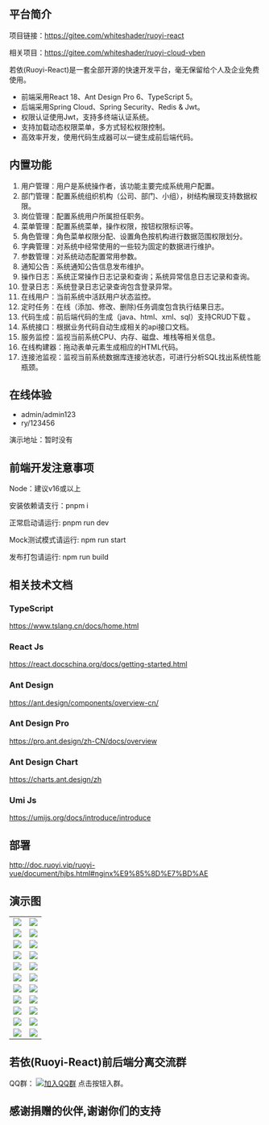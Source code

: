 ## 平台简介

项目链接：https://gitee.com/whiteshader/ruoyi-react

相关项目：https://gitee.com/whiteshader/ruoyi-cloud-vben

若依(Ruoyi-React)是一套全部开源的快速开发平台，毫无保留给个人及企业免费使用。

* 前端采用React 18、Ant Design Pro 6、TypeScript 5。
* 后端采用Spring Cloud、Spring Security、Redis & Jwt。
* 权限认证使用Jwt，支持多终端认证系统。
* 支持加载动态权限菜单，多方式轻松权限控制。
* 高效率开发，使用代码生成器可以一键生成前后端代码。


## 内置功能

1.  用户管理：用户是系统操作者，该功能主要完成系统用户配置。
2.  部门管理：配置系统组织机构（公司、部门、小组），树结构展现支持数据权限。
3.  岗位管理：配置系统用户所属担任职务。
4.  菜单管理：配置系统菜单，操作权限，按钮权限标识等。
5.  角色管理：角色菜单权限分配、设置角色按机构进行数据范围权限划分。
6.  字典管理：对系统中经常使用的一些较为固定的数据进行维护。
7.  参数管理：对系统动态配置常用参数。
8.  通知公告：系统通知公告信息发布维护。
9.  操作日志：系统正常操作日志记录和查询；系统异常信息日志记录和查询。
10. 登录日志：系统登录日志记录查询包含登录异常。
11. 在线用户：当前系统中活跃用户状态监控。
12. 定时任务：在线（添加、修改、删除)任务调度包含执行结果日志。
13. 代码生成：前后端代码的生成（java、html、xml、sql）支持CRUD下载 。
14. 系统接口：根据业务代码自动生成相关的api接口文档。
15. 服务监控：监视当前系统CPU、内存、磁盘、堆栈等相关信息。
16. 在线构建器：拖动表单元素生成相应的HTML代码。
17. 连接池监视：监视当前系统数据库连接池状态，可进行分析SQL找出系统性能瓶颈。

## 在线体验

- admin/admin123  
- ry/123456

演示地址：暂时没有
 

## 前端开发注意事项

Node：建议v16或以上

安装依赖请支行：pnpm i

正常启动请运行: pnpm run dev

Mock测试模式请运行: npm run start

发布打包请运行: npm run build

## 相关技术文档

### TypeScript
https://www.tslang.cn/docs/home.html

### React Js
https://react.docschina.org/docs/getting-started.html

### Ant Design 
https://ant.design/components/overview-cn/

### Ant Design Pro
https://pro.ant.design/zh-CN/docs/overview

### Ant Design Chart
https://charts.ant.design/zh

### Umi Js
https://umijs.org/docs/introduce/introduce

## 部署
http://doc.ruoyi.vip/ruoyi-vue/document/hjbs.html#nginx%E9%85%8D%E7%BD%AE

## 演示图


<table>
    <tr>
        <td><img src="https://oscimg.oschina.net/oscnet/up-9996b274886e8134066ccee096fde2089dd.png"/></td>
        <td><img src="https://oscimg.oschina.net/oscnet/up-66afe06885d34482862536e4f00c87c0475.png"/></td>
    </tr>    
    <tr>
        <td><img src="https://oscimg.oschina.net/oscnet/up-f279ee4e419e9ba80a77fd898ebd8c9ac45.png"/></td>
        <td><img src="https://oscimg.oschina.net/oscnet/up-b56c891e29d1dfd0213b000339effd256db.png"/></td>
    </tr>
    <tr>
        <td><img src="https://oscimg.oschina.net/oscnet/up-26d4a0f56967f4c319d6e95cab9652bdbfe.png"/></td>
        <td><img src="https://oscimg.oschina.net/oscnet/up-125aed48a8214551cb2ce5aa5a1403d78e9.png"/></td>
    </tr>
    <tr>
        <td><img src="https://oscimg.oschina.net/oscnet/up-59bc1efe5d8f109e56305aa86192ff56bb0.png"/></td>
        <td><img src="https://oscimg.oschina.net/oscnet/up-6e081044a6f864c96df9a25aaa26516f7fc.png"/></td>
    </tr>
	<tr>
        <td><img src="https://oscimg.oschina.net/oscnet/up-ed2e67f41c8a56e0db1215645a0d9dd1e52.png"/></td>
        <td><img src="https://oscimg.oschina.net/oscnet/up-2788241f7893ac8fbfd2b84813f60451755.png"/></td>
    </tr>
	<tr>
        <td><img src="https://oscimg.oschina.net/oscnet/up-eda1770f6383e0001439b56c3392012213d.png"/></td>
        <td><img src="https://oscimg.oschina.net/oscnet/up-31c487d7419b16bc79de0d6a6a12789f048.png"/></td>
    </tr>
    <tr>
        <td><img src="https://oscimg.oschina.net/oscnet/up-31c487d7419b16bc79de0d6a6a12789f048.png"/></td>
        <td><img src="https://oscimg.oschina.net/oscnet/up-4d8cd86ba198f0263f90a0bd36c47b0317b.png"/></td>
    </tr>
	<tr>
        <td><img src="https://oscimg.oschina.net/oscnet/up-6d0ba703a00f8b02a0540931c9e67fe816c.png"/></td>
        <td><img src="https://oscimg.oschina.net/oscnet/up-376159966aa67e7e2fdd971bf68fb0a3375.png"/></td>
    </tr>
    <tr>
        <td><img src="https://oscimg.oschina.net/oscnet/up-77b186361c754bd9abc6beac7b2dd371858.png"/></td>
        <td><img src="https://oscimg.oschina.net/oscnet/up-800aba850793feb11e52720153a801cc2e5.png"/></td>
    </tr>
    <tr>
        <td><img src="https://oscimg.oschina.net/oscnet/up-8835cf289be21d9ed81974764670d78d120.png"/></td>
        <td><img src="https://oscimg.oschina.net/oscnet/up-31a968948be45abb0a30bd7b69fd9bee501.png"/></td>
    </tr>
    <tr>
        <td><img src="https://oscimg.oschina.net/oscnet/up-ed8b654a35b70d5b14281c7d5f086658e27.png"/></td>
        <td><img src="https://oscimg.oschina.net/oscnet/up-e7f3e329aa2052d32f64a372f25ad9f5df1.png"/></td>
    </tr>
</table>


## 若依(Ruoyi-React)前后端分离交流群

QQ群： [![加入QQ群](https://img.shields.io/badge/201396349-blue.svg)](https://jq.qq.com/?_wv=1027&k=u58VEEQK) 点击按钮入群。


## 感谢捐赠的伙伴,谢谢你们的支持